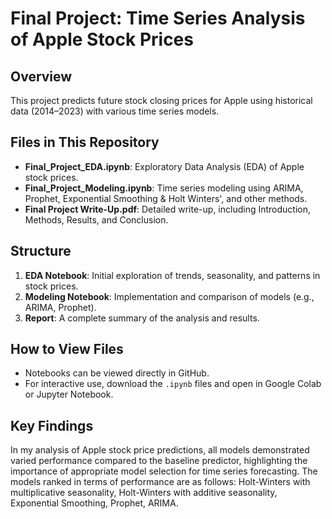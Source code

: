 # Final Project: Time Series Analysis of Apple Stock Prices

## Overview
This project predicts future stock closing prices for Apple using historical data (2014–2023) with various time series models.

## Files in This Repository
- **Final_Project_EDA.ipynb**: Exploratory Data Analysis (EDA) of Apple stock prices.
- **Final_Project_Modeling.ipynb**: Time series modeling using ARIMA, Prophet, Exponential Smoothing & Holt Winters', and other methods.
- **Final Project Write-Up.pdf**: Detailed write-up, including Introduction, Methods, Results, and Conclusion.

## Structure
1. **EDA Notebook**: Initial exploration of trends, seasonality, and patterns in stock prices.
2. **Modeling Notebook**: Implementation and comparison of models (e.g., ARIMA, Prophet).
3. **Report**: A complete summary of the analysis and results.

## How to View Files
- Notebooks can be viewed directly in GitHub.
- For interactive use, download the `.ipynb` files and open in Google Colab or Jupyter Notebook.

## Key Findings
In my analysis of Apple stock price predictions, all models demonstrated varied performance compared to the baseline predictor, 
highlighting the importance of appropriate model selection for time series forecasting. The models ranked in terms of performance 
are as follows: Holt-Winters with multiplicative seasonality, Holt-Winters with additive seasonality, Exponential Smoothing, Prophet, ARIMA.
